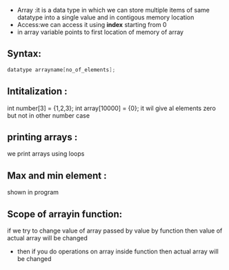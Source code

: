 - Array :it is a data type in which we can store multiple items of same datatype into a single value and in contigous memory location
- Access:we can access it using **index** starting from 0
- in array variable points to first location of memory of array
## Syntax:
```cpp
datatype arrayname[no_of_elements];
```

## Intitalization :
int number[3] = {1,2,3};
int array[10000] = {0}; it wil give al elements zero but not in other number case

## printing arrays :
we print arrays using loops



## Max and min element :
shown in program
## Scope of arrayin function:
if we try to change value of array passed by value by function then value of actual array will be changed
- then if you do operations on array inside function then actual array will be changed
## 